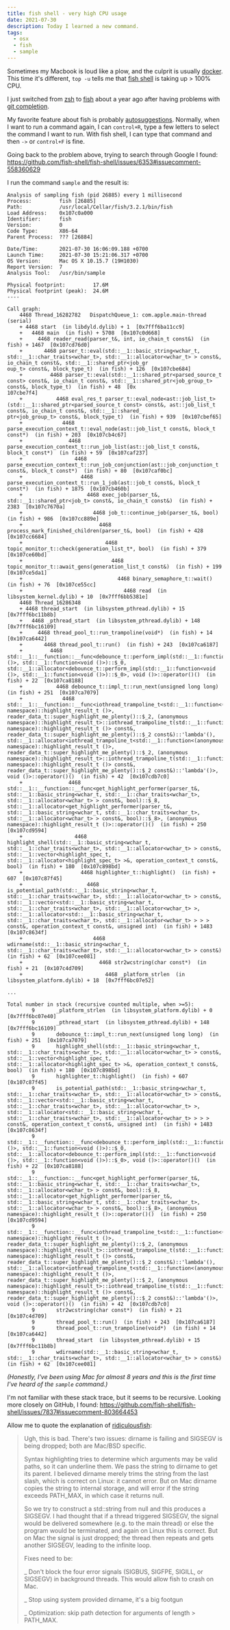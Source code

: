 ```yaml
---
title: fish shell - very high CPU usage
date: 2021-07-30
description: Today I learned a new command.
tags:
  - osx
  - fish
  - sample
---
```

Sometimes my Macbook is loud like a plow, and the culprit is usually [docker](https://github.com/docker/for-mac/issues?q=high+cpu). This time it's different, `top -u` tells me that [fish shell](https://fishshell.com/) is taking up > 100% CPU.

I just switched from [zsh](https://github.com/zsh-users/zsh) to [fish](https://github.com/fish-shell/fish-shell) about a year ago after having problems with [git completion](https://stackoverflow.com/questions/62766815/git-completion-in-zsh-git-func-wrap3-not-found ).

My favorite feature about fish is probably [autosuggestions](https://fishshell.com/docs/current/tutorial.html#autosuggestions). Normally, when I want to run a command again, I can `control+R`, type a few letters to select the command I want to run. With fish shell, I can type that command and then `->` or `control+F` is fine.

Going back to the problem above, trying to search through Google I found: https://github.com/fish-shell/fish-shell/issues/6353#issuecomment-558360629

I run the command `sample` and the result is:

```shell
Analysis of sampling fish (pid 26885) every 1 millisecond
Process:         fish [26885]
Path:            /usr/local/Cellar/fish/3.2.1/bin/fish
Load Address:    0x107c0a000
Identifier:      fish
Version:         0
Code Type:       X86-64
Parent Process:  ??? [26884]

Date/Time:       2021-07-30 16:06:09.188 +0700
Launch Time:     2021-07-30 15:21:06.317 +0700
OS Version:      Mac OS X 10.15.7 (19H1030)
Report Version:  7
Analysis Tool:   /usr/bin/sample

Physical footprint:         17.6M
Physical footprint (peak):  24.6M
----

Call graph:
    4468 Thread_16282782   DispatchQueue_1: com.apple.main-thread  (serial)
    + 4468 start  (in libdyld.dylib) + 1  [0x7fff6ba11cc9]
    +   4468 main  (in fish) + 5708  [0x107c0d668]
    +     4468 reader_read(parser_t&, int, io_chain_t const&)  (in fish) + 1467  [0x107cd76d0]
    +       4468 parser_t::eval(std::__1::basic_string<wchar_t, std::__1::char_traits<wchar_t>, std::__1::allocator<wchar_t> > const&, io_chain_t const&, std::__1::shared_ptr<job_gr
oup_t> const&, block_type_t)  (in fish) + 126  [0x107cbe684]
    +         4468 parser_t::eval(std::__1::shared_ptr<parsed_source_t const> const&, io_chain_t const&, std::__1::shared_ptr<job_group_t> const&, block_type_t)  (in fish) + 48  [0x
107cbe7f4]
    +           4468 eval_res_t parser_t::eval_node<ast::job_list_t>(std::__1::shared_ptr<parsed_source_t const> const&, ast::job_list_t const&, io_chain_t const&, std::__1::shared_
ptr<job_group_t> const&, block_type_t)  (in fish) + 939  [0x107cbef65]
    +             4468 parse_execution_context_t::eval_node(ast::job_list_t const&, block_t const*)  (in fish) + 203  [0x107cb4c67]
    +               4468 parse_execution_context_t::run_job_list(ast::job_list_t const&, block_t const*)  (in fish) + 59  [0x107caf237]
    +                 4468 parse_execution_context_t::run_job_conjunction(ast::job_conjunction_t const&, block_t const*)  (in fish) + 80  [0x107caf0bc]
    +                   4468 parse_execution_context_t::run_1_job(ast::job_t const&, block_t const*)  (in fish) + 1875  [0x107cb460b]
    +                     4468 exec_job(parser_t&, std::__1::shared_ptr<job_t> const&, io_chain_t const&)  (in fish) + 2383  [0x107c7670a]
    +                       4468 job_t::continue_job(parser_t&, bool)  (in fish) + 986  [0x107cc889e]
    +                         4468 process_mark_finished_children(parser_t&, bool)  (in fish) + 428  [0x107cc6684]
    +                           4468 topic_monitor_t::check(generation_list_t*, bool)  (in fish) + 379  [0x107ce60bd]
    +                             4468 topic_monitor_t::await_gens(generation_list_t const&)  (in fish) + 199  [0x107ce5da1]
    +                               4468 binary_semaphore_t::wait()  (in fish) + 76  [0x107ce55cc]
    +                                 4468 read  (in libsystem_kernel.dylib) + 10  [0x7fff6bb5381e]
    4468 Thread_16286348
    + 4468 thread_start  (in libsystem_pthread.dylib) + 15  [0x7fff6bc11b8b]
    +   4468 _pthread_start  (in libsystem_pthread.dylib) + 148  [0x7fff6bc16109]
    +     4468 thread_pool_t::run_trampoline(void*)  (in fish) + 14  [0x107ca6442]
    +       4468 thread_pool_t::run()  (in fish) + 243  [0x107ca6187]
    +         4468 std::__1::__function::__func<debounce_t::perform_impl(std::__1::function<void ()>, std::__1::function<void ()>)::$_0, std::__1::allocator<debounce_t::perform_impl(std::__1::function<void ()>, std::__1::function<void ()>)::$_0>, void ()>::operator()()  (in fish) + 22  [0x107ca8188]
    +           4468 debounce_t::impl_t::run_next(unsigned long long)  (in fish) + 251  [0x107ca7079]
    +             4468 std::__1::__function::__func<iothread_trampoline_t<std::__1::function<(anonymous namespace)::highlight_result_t ()>, reader_data_t::super_highlight_me_plenty()::$_2, (anonymous namespace)::highlight_result_t>::iothread_trampoline_t(std::__1::function<(anonymous namespace)::highlight_result_t ()> const&, reader_data_t::super_highlight_me_plenty()::$_2 const&)::'lambda'(), std::__1::allocator<iothread_trampoline_t<std::__1::function<(anonymous namespace)::highlight_result_t ()>, reader_data_t::super_highlight_me_plenty()::$_2, (anonymous namespace)::highlight_result_t>::iothread_trampoline_t(std::__1::function<(anonymous namespace)::highlight_result_t ()> const&, reader_data_t::super_highlight_me_plenty()::$_2 const&)::'lambda'()>, void ()>::operator()()  (in fish) + 42  [0x107cdb7c0]
    +               4468 std::__1::__function::__func<get_highlight_performer(parser_t&, std::__1::basic_string<wchar_t, std::__1::char_traits<wchar_t>, std::__1::allocator<wchar_t> > const&, bool)::$_8, std::__1::allocator<get_highlight_performer(parser_t&, std::__1::basic_string<wchar_t, std::__1::char_traits<wchar_t>, std::__1::allocator<wchar_t> > const&, bool)::$_8>, (anonymous namespace)::highlight_result_t ()>::operator()()  (in fish) + 250  [0x107cd9594]
    +                 4468 highlight_shell(std::__1::basic_string<wchar_t, std::__1::char_traits<wchar_t>, std::__1::allocator<wchar_t> > const&, std::__1::vector<highlight_spec_t, std::__1::allocator<highlight_spec_t> >&, operation_context_t const&, bool)  (in fish) + 180  [0x107c898bd]
    +                   4468 highlighter_t::highlight()  (in fish) + 607  [0x107c87f45]
    +                     4468 is_potential_path(std::__1::basic_string<wchar_t, std::__1::char_traits<wchar_t>, std::__1::allocator<wchar_t> > const&, std::__1::vector<std::__1::basic_string<wchar_t, std::__1::char_traits<wchar_t>, std::__1::allocator<wchar_t> >, std::__1::allocator<std::__1::basic_string<wchar_t, std::__1::char_traits<wchar_t>, std::__1::allocator<wchar_t> > > > const&, operation_context_t const&, unsigned int)  (in fish) + 1483  [0x107c8634f]
    +                       4468 wdirname(std::__1::basic_string<wchar_t, std::__1::char_traits<wchar_t>, std::__1::allocator<wchar_t> > const&)  (in fish) + 62  [0x107cee081]
    +                         4468 str2wcstring(char const*)  (in fish) + 21  [0x107c4d709]
    +                           4468 _platform_strlen  (in libsystem_platform.dylib) + 18  [0x7fff6bc07e52]

...

Total number in stack (recursive counted multiple, when >=5):
        9       _platform_strlen  (in libsystem_platform.dylib) + 0  [0x7fff6bc07e40]
        9       _pthread_start  (in libsystem_pthread.dylib) + 148  [0x7fff6bc16109]
        9       debounce_t::impl_t::run_next(unsigned long long)  (in fish) + 251  [0x107ca7079]
        9       highlight_shell(std::__1::basic_string<wchar_t, std::__1::char_traits<wchar_t>, std::__1::allocator<wchar_t> > const&, std::__1::vector<highlight_spec_t, std::__1::allocator<highlight_spec_t> >&, operation_context_t const&, bool)  (in fish) + 180  [0x107c898bd]
        9       highlighter_t::highlight()  (in fish) + 607  [0x107c87f45]
        9       is_potential_path(std::__1::basic_string<wchar_t, std::__1::char_traits<wchar_t>, std::__1::allocator<wchar_t> > const&, std::__1::vector<std::__1::basic_string<wchar_t, std::__1::char_traits<wchar_t>, std::__1::allocator<wchar_t> >, std::__1::allocator<std::__1::basic_string<wchar_t, std::__1::char_traits<wchar_t>, std::__1::allocator<wchar_t> > > > const&, operation_context_t const&, unsigned int)  (in fish) + 1483  [0x107c8634f]
        9       std::__1::__function::__func<debounce_t::perform_impl(std::__1::function<void ()>, std::__1::function<void ()>)::$_0, std::__1::allocator<debounce_t::perform_impl(std::__1::function<void ()>, std::__1::function<void ()>)::$_0>, void ()>::operator()()  (in fish) + 22  [0x107ca8188]
        9       std::__1::__function::__func<get_highlight_performer(parser_t&, std::__1::basic_string<wchar_t, std::__1::char_traits<wchar_t>, std::__1::allocator<wchar_t> > const&, bool)::$_8, std::__1::allocator<get_highlight_performer(parser_t&, std::__1::basic_string<wchar_t, std::__1::char_traits<wchar_t>, std::__1::allocator<wchar_t> > const&, bool)::$_8>, (anonymous namespace)::highlight_result_t ()>::operator()()  (in fish) + 250  [0x107cd9594]
        9       std::__1::__function::__func<iothread_trampoline_t<std::__1::function<(anonymous namespace)::highlight_result_t ()>, reader_data_t::super_highlight_me_plenty()::$_2, (anonymous namespace)::highlight_result_t>::iothread_trampoline_t(std::__1::function<(anonymous namespace)::highlight_result_t ()> const&, reader_data_t::super_highlight_me_plenty()::$_2 const&)::'lambda'(), std::__1::allocator<iothread_trampoline_t<std::__1::function<(anonymous namespace)::highlight_result_t ()>, reader_data_t::super_highlight_me_plenty()::$_2, (anonymous namespace)::highlight_result_t>::iothread_trampoline_t(std::__1::function<(anonymous namespace)::highlight_result_t ()> const&, reader_data_t::super_highlight_me_plenty()::$_2 const&)::'lambda'()>, void ()>::operator()()  (in fish) + 42  [0x107cdb7c0]
        9       str2wcstring(char const*)  (in fish) + 21  [0x107c4d709]
        9       thread_pool_t::run()  (in fish) + 243  [0x107ca6187]
        9       thread_pool_t::run_trampoline(void*)  (in fish) + 14  [0x107ca6442]
        9       thread_start  (in libsystem_pthread.dylib) + 15  [0x7fff6bc11b8b]
        9       wdirname(std::__1::basic_string<wchar_t, std::__1::char_traits<wchar_t>, std::__1::allocator<wchar_t> > const&)  (in fish) + 62  [0x107cee081]
```

*(Honestly, I've been using Mac for almost 8 years and this is the first time I've heard of the `sample` command.)*

I'm not familiar with these stack trace, but it seems to be recursive. Looking more closely on GitHub, I found: https://github.com/fish-shell/fish-shell/issues/7837#issuecomment-803664453

Allow me to quote the explanation of [ridiculousfish](https://github.com/ridiculousfish):

> Ugh, this is bad. There's two issues: dirname is failing and SIGSEGV is being dropped; both are Mac/BSD specific.
> 
> Syntax highlighting tries to determine which arguments may be valid paths, so it can underline them. We pass the string to dirname to get its parent. I believed dirname merely trims the string from the last slash, which is correct on Linux: it cannot error. But on Mac dirname copies the string to internal storage, and will error if the string exceeds PATH_MAX, in which case it returns null.
> 
> So we try to construct a std::string from null and this produces a SIGSEGV. I had thought that if a thread triggered SIGSEGV, the signal would be delivered somewhere (e.g. to the main thread) or else the program would be terminated, and again on Linux this is correct. But on Mac the signal is just dropped; the thread then repeats and gets another SIGSEGV, leading to the infinite loop.
> 
> Fixes need to be:
> 
> _ Don't block the four error signals (SIGBUS, SIGFPE, SIGILL, or SIGSEGV) in background threads. This would allow fish to crash on Mac.
> 
> _ Stop using system provided dirname, it's a big footgun
> 
> _ Optimization: skip path detection for arguments of length > PATH_MAX.